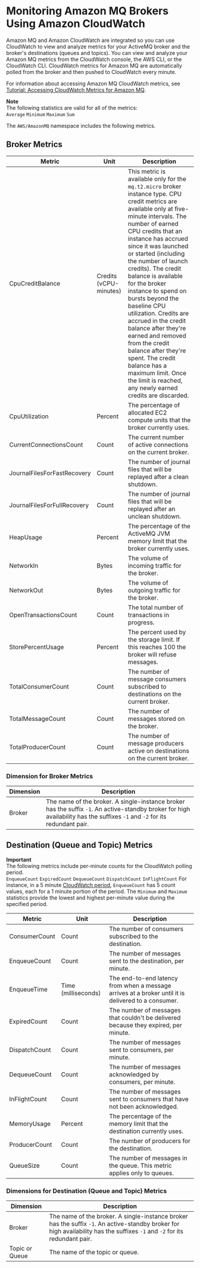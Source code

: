# Monitoring Amazon MQ Brokers Using Amazon CloudWatch<a name="amazon-mq-monitoring-cloudwatch"></a>

Amazon MQ and Amazon CloudWatch are integrated so you can use CloudWatch to view and analyze metrics for your ActiveMQ broker and the broker's destinations \(queues and topics\)\. You can view and analyze your Amazon MQ metrics from the CloudWatch console, the AWS CLI, or the CloudWatch CLI\. CloudWatch metrics for Amazon MQ are automatically polled from the broker and then pushed to CloudWatch every minute\.

For information about accessing Amazon MQ CloudWatch metrics, see [Tutorial: Accessing CloudWatch Metrics for Amazon MQ](amazon-mq-accessing-metrics.md)\.

**Note**  
The following statistics are valid for all of the metrics:  
`Average`
`Minimum`
`Maximum`
`Sum`

The `AWS/AmazonMQ` namespace includes the following metrics\.

## Broker Metrics<a name="broker-metrics"></a>


| Metric | Unit | Description | 
| --- | --- | --- | 
| CpuCreditBalance | Credits \(vCPU\-minutes\) |   This metric is available only for the `mq.t2.micro` broker instance type\. CPU credit metrics are available only at five\-minute intervals\.  The number of earned CPU credits that an instance has accrued since it was launched or started \(including the number of launch credits\)\. The credit balance is available for the broker instance to spend on bursts beyond the baseline CPU utilization\. Credits are accrued in the credit balance after they're earned and removed from the credit balance after they're spent\. The credit balance has a maximum limit\. Once the limit is reached, any newly earned credits are discarded\.  | 
| CpuUtilization | Percent | The percentage of allocated EC2 compute units that the broker currently uses\. | 
| CurrentConnectionsCount | Count | The current number of active connections on the current broker\. | 
| JournalFilesForFastRecovery | Count | The number of journal files that will be replayed after a clean shutdown\. | 
| JournalFilesForFullRecovery | Count | The number of journal files that will be replayed after an unclean shutdown\. | 
| HeapUsage | Percent | The percentage of the ActiveMQ JVM memory limit that the broker currently uses\. | 
| NetworkIn | Bytes | The volume of incoming traffic for the broker\. | 
| NetworkOut | Bytes | The volume of outgoing traffic for the broker\. | 
| OpenTransactionsCount | Count | The total number of transactions in progress\. | 
| StorePercentUsage | Percent | The percent used by the storage limit\. If this reaches 100 the broker will refuse messages\. | 
| TotalConsumerCount | Count | The number of message consumers subscribed to destinations on the current broker\. | 
| TotalMessageCount | Count | The number of messages stored on the broker\. | 
| TotalProducerCount | Count | The number of message producers active on destinations on the current broker\. | 

### Dimension for Broker Metrics<a name="broker-metrics-dimensions"></a>


| Dimension | Description | 
| --- | --- | 
| Broker |  The name of the broker\.  A single\-instance broker has the suffix `-1`\. An active\-standby broker for high availability has the suffixes `-1` and `-2` for its redundant pair\.   | 

## Destination \(Queue and Topic\) Metrics<a name="destination-queue-topic-metrics"></a>

**Important**  
The following metrics include per\-minute counts for the CloudWatch polling period\.  
`EnqueueCount`
`ExpiredCount`
`DequeueCount`
`DispatchCount`
`InFlightCount`
For instance, in a 5 minute [CloudWatch period](https://docs.aws.amazon.com/AmazonCloudWatch/latest/monitoring/cloudwatch_concepts.html#CloudWatchPeriods), `EnqueueCount` has 5 count values, each for a 1 minute portion of the period\. The `Minimum` and `Maximum` statistics provide the lowest and highest per\-minute value during the specified period\.


| Metric | Unit | Description | 
| --- | --- | --- | 
| ConsumerCount | Count | The number of consumers subscribed to the destination\. | 
| EnqueueCount | Count | The number of messages sent to the destination, per minute\. | 
| EnqueueTime | Time \(milliseconds\) | The end\-to\-end latency from when a message arrives at a broker until it is delivered to a consumer\. | 
| ExpiredCount | Count | The number of messages that couldn't be delivered because they expired, per minute\. | 
| DispatchCount | Count | The number of messages sent to consumers, per minute\. | 
| DequeueCount | Count | The number of messages acknowledged by consumers, per minute\. | 
| InFlightCount | Count | The number of messages sent to consumers that have not been acknowledged\. | 
| MemoryUsage | Percent | The percentage of the memory limit that the destination currently uses\. | 
| ProducerCount | Count | The number of producers for the destination\. | 
| QueueSize | Count | The number of messages in the queue\. This metric applies only to queues\.  | 

### Dimensions for Destination \(Queue and Topic\) Metrics<a name="destination-queue-topic-dimensions"></a>


| Dimension | Description | 
| --- | --- | 
| Broker |  The name of the broker\.  A single\-instance broker has the suffix `-1`\. An active\-standby broker for high availability has the suffixes `-1` and `-2` for its redundant pair\.   | 
| Topic or Queue | The name of the topic or queue\. | 